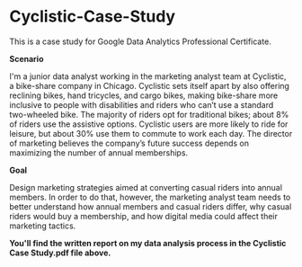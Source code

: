 # Cyclistic-Case-Study

This is a case study for Google Data Analytics Professional Certificate.


**Scenario**

I'm a junior data analyst working in the marketing analyst team at Cyclistic, a bike-share company in Chicago. Cyclistic sets itself apart by also offering reclining bikes, hand tricycles, and cargo bikes, making bike-share more inclusive to people with disabilities and riders who can’t use a standard two-wheeled bike. The majority of riders opt for traditional bikes; about 8% of riders use the assistive options. Cyclistic users are more likely to ride for leisure, but about 30% use them to commute to work each day. The director of marketing believes the company’s future success depends on maximizing the number of annual memberships.

**Goal**

Design marketing strategies aimed at converting casual riders into annual members. In order to do that, however, the marketing analyst team needs to better understand how annual members and casual riders differ, why casual riders would buy a membership, and how digital media could affect their marketing tactics.



**You'll find the written report on my data analysis process in the Cyclistic Case Study.pdf file above.**
